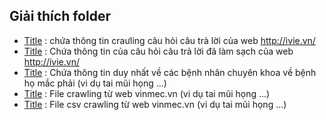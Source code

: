 ## Giải thích folder
* [Title](qa_bio.json) : chứa thông tin craưling câu hỏi câu trả lời của web http://ivie.vn/ </br>
* [Title](special_list.csv) : Chứa thông tin của câu hỏi câu trả lời đã làm sạch của web http://ivie.vn/ </br>
* [Title](unique_patient.csv) : Chứa thông tin duy nhất về các bệnh nhân chuyên khoa về bệnh họ mắc phải (vi dụ tai mũi họng ...) </br>
* [Title](vinmec_crawling.ipynb) : File crawling từ web vinmec.vn (vi dụ tai mũi họng ...) </br>
* [Title](vinmect_crawling_qa.csv) : File csv crawling từ web vinmec.vn (vi dụ tai mũi họng ...) </br>